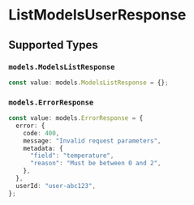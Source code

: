 # ListModelsUserResponse


## Supported Types

### `models.ModelsListResponse`

```typescript
const value: models.ModelsListResponse = {};
```

### `models.ErrorResponse`

```typescript
const value: models.ErrorResponse = {
  error: {
    code: 400,
    message: "Invalid request parameters",
    metadata: {
      "field": "temperature",
      "reason": "Must be between 0 and 2",
    },
  },
  userId: "user-abc123",
};
```

